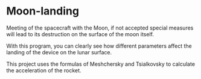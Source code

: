 # Moon-landing

Meeting of the spacecraft with the Moon, if not accepted
special measures will lead to its destruction on the surface of the moon itself.

With this program, you can clearly see how different
parameters affect the landing of the device on the lunar surface.

This project uses the formulas of Meshchersky and Tsialkovsky
to calculate the acceleration of the rocket.
